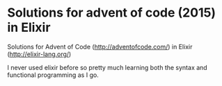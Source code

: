 Solutions for advent of code (2015) in Elixir
===================
Solutions for  Advent of Code (http://adventofcode.com/) in Elixir (http://elixir-lang.org/)

I never used elixir before so pretty much learning both the syntax and functional programming as I go.

